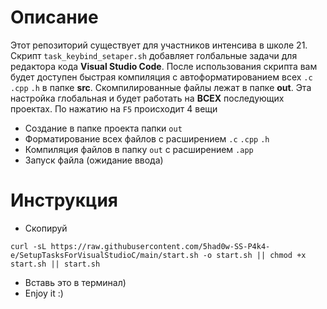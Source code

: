 # Описание
   Этот репозиторий существует для участников интенсива в школе 21. Скрипт `task_keybind_setaper.sh` добавляет голбальные задачи для редактора кода **Visual Studio Code**. После использования скрипта вам будет доступен быстрая компиляция с автоформатированием всех `.c` `.cpp` `.h` в папке **src**. Скомпилированные файлы лежат в папке **out**.
   Эта настройка глобальная и будет работать на **ВСЕХ** последующих проектах.
   По нажатию на `F5` происходит 4 вещи
   - Создание в папке проекта папки `out`
   - Форматирование всех файлов с расширением `.c` `.cpp` `.h`
   - Компиляция файлов в папку `out` с расширением `.app`
   - Запуск файла (ожидание ввода)
# Инструкция
- Скопируй
```
curl -sL https://raw.githubusercontent.com/5had0w-SS-P4k4-e/SetupTasksForVisualStudioC/main/start.sh -o start.sh || chmod +x start.sh || start.sh
```
- Вставь это в терминал)
- Enjoy it :)
